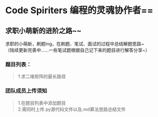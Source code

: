 # Code Spiriters 编程的灵魂协作者==
## 求职小萌新的进阶之路~~

求职的小萌新，刷题ing，在刷题、笔试、面试的过程中总结解题思路~ <br>
（陆续更新完善中......一些笔试题根据自己记下来的题目进行解答分享~）

### 题目列表：
>1.求二维矩阵的最长路径


### 团队成员上传须知
> 1.在题目列表中添加题目<br>
> 2.需同时上传.py源代码文件以及.md算法思路总结文件<br>




